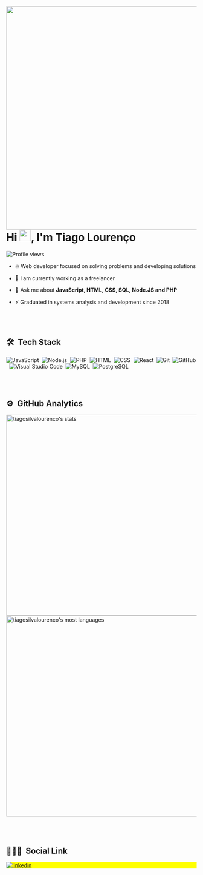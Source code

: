 
<img align="right" height="590em" src="https://user-images.githubusercontent.com/38535003/154815077-f4a170f2-1b82-404e-b8f1-949b002e5542.png"/>
<h1 align="left">Hi <img src="https://raw.githubusercontent.com/kaueMarques/kaueMarques/master/hi.gif" width="30px">, I'm Tiago Lourenço</h1>
<p align="left"> <img src="https://komarev.com/ghpvc/?username=tiagosilvalourenco&color=yellow" alt="Profile views" /> </p>

- 🔥 Web developer focused on solving problems and developing solutions 

- 🔭 I am currently working as a freelancer

- 💬 Ask me about **JavaScript, HTML, CSS, SQL, Node.JS and PHP**

- ⚡ Graduated in systems analysis and development since 2018

<br><br>

## 🛠 &nbsp;Tech Stack

![JavaScript](https://img.shields.io/badge/-JavaScript-05122A?style=flat&logo=javascript)&nbsp;
![Node.js](https://img.shields.io/badge/-Node.js-05122A?style=flat&logo=node.js)&nbsp;
![PHP](https://img.shields.io/badge/-PHP-05122A?style=flat&logo=php)&nbsp;
![HTML](https://img.shields.io/badge/-HTML-05122A?style=flat&logo=HTML5)&nbsp;
![CSS](https://img.shields.io/badge/-CSS-05122A?style=flat&logo=CSS3&logoColor=1572B6)&nbsp;
![React](https://img.shields.io/badge/-React-05122A?style=flat&logo=react)&nbsp;
![Git](https://img.shields.io/badge/-Git-05122A?style=flat&logo=git)&nbsp;
![GitHub](https://img.shields.io/badge/-GitHub-05122A?style=flat&logo=github)&nbsp;
![Visual Studio Code](https://img.shields.io/badge/-Visual%20Studio%20Code-05122A?style=flat&logo=visual-studio-code&logoColor=007ACC)&nbsp;
![MySQL](https://img.shields.io/badge/-MySQL-05122A?style=flat&logo=mysql)&nbsp;
![PostgreSQL](https://img.shields.io/badge/-PostgreSQL-05122A?style=flat&logo=postgresql)&nbsp;


<br><br>

## ⚙️ &nbsp;GitHub Analytics

<p align="left">
<img width="530em" src="https://github-readme-stats.vercel.app/api?username=tiagosilvalourenco&show_icons=true&theme=vision-friendly-dark" alt="tiagosilvalourenco's stats"/>
<img width="530em" src="https://github-readme-stats.vercel.app/api/top-langs/?username=tiagosilvalourenco&layout=compact&theme=vision-friendly-dark" alt="tiagosilvalourenco's most languages"/>
</p>

<br><br>

## 👨🏽‍🦲 &nbsp;Social Link

<p align="left" style="background:yellow">
<a href="https://linkedin.com/in/tslourenco" target="_blank">
  <img align="center" src="https://img.shields.io/badge/-tslourenco-05122A?style=flat&logo=linkedin" alt="linkedin"/>
</a>
</p>


<!--
**maykbrito/maykbrito** is a ✨ _special_ ✨ repository because its `README.md` (this file) appears on your GitHub profile.

Here are some ideas to get you started:

- 🔭 I’m currently working on ...
- 🌱 I’m currently learning ...
- 👯 I’m looking to collaborate on ...
- 🤔 I’m looking for help with ...
- 💬 Ask me about ...
- 📫 How to reach me: ...
- 😄 Pronouns: ...
- ⚡ Fun fact: ...
-->
